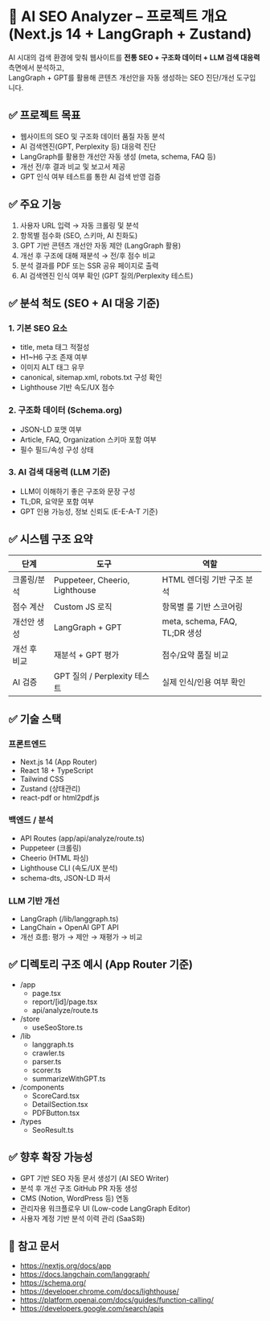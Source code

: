 # 🧠 AI SEO Analyzer – 프로젝트 개요 (Next.js 14 + LangGraph + Zustand)

AI 시대의 검색 환경에 맞춰 웹사이트를 **전통 SEO + 구조화 데이터 + LLM 검색 대응력** 측면에서 분석하고,  
LangGraph + GPT를 활용해 콘텐츠 개선안을 자동 생성하는 SEO 진단/개선 도구입니다.

## ✅ 프로젝트 목표

- 웹사이트의 SEO 및 구조화 데이터 품질 자동 분석
- AI 검색엔진(GPT, Perplexity 등) 대응력 진단
- LangGraph를 활용한 개선안 자동 생성 (meta, schema, FAQ 등)
- 개선 전/후 결과 비교 및 보고서 제공
- GPT 인식 여부 테스트를 통한 AI 검색 반영 검증

## ✅ 주요 기능

1. 사용자 URL 입력 → 자동 크롤링 및 분석
2. 항목별 점수화 (SEO, 스키마, AI 친화도)
3. GPT 기반 콘텐츠 개선안 자동 제안 (LangGraph 활용)
4. 개선 후 구조에 대해 재분석 → 전/후 점수 비교
5. 분석 결과를 PDF 또는 SSR 공유 페이지로 출력
6. AI 검색엔진 인식 여부 확인 (GPT 질의/Perplexity 테스트)

## ✅ 분석 척도 (SEO + AI 대응 기준)

### 1. 기본 SEO 요소
- title, meta 태그 적절성
- H1~H6 구조 존재 여부
- 이미지 ALT 태그 유무
- canonical, sitemap.xml, robots.txt 구성 확인
- Lighthouse 기반 속도/UX 점수

### 2. 구조화 데이터 (Schema.org)
- JSON-LD 포맷 여부
- Article, FAQ, Organization 스키마 포함 여부
- 필수 필드/속성 구성 상태

### 3. AI 검색 대응력 (LLM 기준)
- LLM이 이해하기 좋은 구조와 문장 구성
- TL;DR, 요약문 포함 여부
- GPT 인용 가능성, 정보 신뢰도 (E-E-A-T 기준)

## ✅ 시스템 구조 요약

| 단계         | 도구                            | 역할 |
|--------------|----------------------------------|------|
| 크롤링/분석  | Puppeteer, Cheerio, Lighthouse   | HTML 렌더링 기반 구조 분석 |
| 점수 계산    | Custom JS 로직                   | 항목별 룰 기반 스코어링 |
| 개선안 생성  | LangGraph + GPT                  | meta, schema, FAQ, TL;DR 생성 |
| 개선 후 비교 | 재분석 + GPT 평가                | 점수/요약 품질 비교 |
| AI 검증      | GPT 질의 / Perplexity 테스트     | 실제 인식/인용 여부 확인 |

## ✅ 기술 스택

### 프론트엔드
- Next.js 14 (App Router)
- React 18 + TypeScript
- Tailwind CSS
- Zustand (상태관리)
- react-pdf or html2pdf.js

### 백엔드 / 분석
- API Routes (app/api/analyze/route.ts)
- Puppeteer (크롤링)
- Cheerio (HTML 파싱)
- Lighthouse CLI (속도/UX 분석)
- schema-dts, JSON-LD 파서

### LLM 기반 개선
- LangGraph (/lib/langgraph.ts)
- LangChain + OpenAI GPT API
- 개선 흐름: 평가 → 제안 → 재평가 → 비교

## ✅ 디렉토리 구조 예시 (App Router 기준)

- /app  
  - page.tsx  
  - report/[id]/page.tsx  
  - api/analyze/route.ts  
- /store  
  - useSeoStore.ts  
- /lib  
  - langgraph.ts  
  - crawler.ts  
  - parser.ts  
  - scorer.ts  
  - summarizeWithGPT.ts  
- /components  
  - ScoreCard.tsx  
  - DetailSection.tsx  
  - PDFButton.tsx  
- /types  
  - SeoResult.ts

## ✅ 향후 확장 가능성

- GPT 기반 SEO 자동 문서 생성기 (AI SEO Writer)
- 분석 후 개선 구조 GitHub PR 자동 생성
- CMS (Notion, WordPress 등) 연동
- 관리자용 워크플로우 UI (Low-code LangGraph Editor)
- 사용자 계정 기반 분석 이력 관리 (SaaS화)

## 🔗 참고 문서

- https://nextjs.org/docs/app  
- https://docs.langchain.com/langgraph/  
- https://schema.org/  
- https://developer.chrome.com/docs/lighthouse/  
- https://platform.openai.com/docs/guides/function-calling/  
- https://developers.google.com/search/apis
